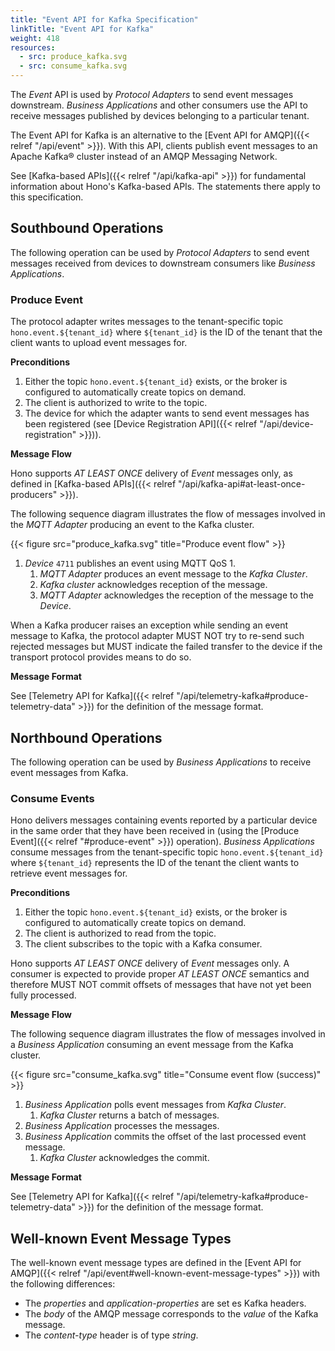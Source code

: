 ```yaml
---
title: "Event API for Kafka Specification"
linkTitle: "Event API for Kafka"
weight: 418
resources:
  - src: produce_kafka.svg
  - src: consume_kafka.svg
---
```


The *Event* API is used by *Protocol Adapters* to send event messages downstream.
*Business Applications* and other consumers use the API to receive messages published by devices belonging to a
particular tenant.

The Event API for Kafka is an alternative to the [Event API for AMQP]({{< relref "/api/event" >}}).
With this API, clients publish event messages to an Apache Kafka&reg; cluster instead of an AMQP Messaging Network. 

See [Kafka-based APIs]({{< relref "/api/kafka-api" >}}) for fundamental information about Hono's Kafka-based APIs.
The statements there apply to this specification.

## Southbound Operations

The following operation can be used by *Protocol Adapters* to send event messages received from devices to downstream
consumers like *Business Applications*.

### Produce Event

The protocol adapter writes messages to the tenant-specific topic `hono.event.${tenant_id}` where `${tenant_id}` is the ID
of the tenant that the client wants to upload event messages for.


**Preconditions**

1. Either the topic `hono.event.${tenant_id}` exists, or the broker is configured to automatically create topics on demand.
1. The client is authorized to write to the topic.
1. The device for which the adapter wants to send event messages has been registered (see
   [Device Registration API]({{< relref "/api/device-registration" >}})).

**Message Flow**

Hono supports *AT LEAST ONCE* delivery of *Event* messages only, as defined in
[Kafka-based APIs]({{< relref "/api/kafka-api#at-least-once-producers" >}}).

The following sequence diagram illustrates the flow of messages involved in the *MQTT Adapter* producing an event to
the Kafka cluster.

{{< figure src="produce_kafka.svg" title="Produce event flow" >}}

1. *Device* `4711` publishes an event using MQTT QoS 1.
   1. *MQTT Adapter* produces an event message to the *Kafka Cluster*.
   1. *Kafka cluster* acknowledges reception of the message.
   1. *MQTT Adapter* acknowledges the reception of the message to the *Device*.

When a Kafka producer raises an exception while sending an event message to Kafka, the protocol adapter MUST NOT try
to re-send such rejected messages but MUST indicate the failed transfer to the device if the transport protocol provides
means to do so.

**Message Format**

See [Telemetry API for Kafka]({{< relref "/api/telemetry-kafka#produce-telemetry-data" >}}) for the definition of the
message format.

## Northbound Operations

The following operation can be used by *Business Applications* to receive event messages from Kafka.

### Consume Events

Hono delivers messages containing events reported by a particular device in the same order that they have been received
in (using the [Produce Event]({{< relref "#produce-event" >}}) operation).
*Business Applications* consume messages from the tenant-specific topic `hono.event.${tenant_id}` where `${tenant_id}`
represents the ID of the tenant the client wants to retrieve event messages for.

**Preconditions**

1. Either the topic `hono.event.${tenant_id}` exists, or the broker is configured to automatically create topics on demand.
1. The client is authorized to read from the topic.
1. The client subscribes to the topic with a Kafka consumer. 

Hono supports *AT LEAST ONCE* delivery of *Event* messages only. A consumer is expected to provide proper *AT LEAST ONCE* 
semantics and therefore MUST NOT commit offsets of messages that have not yet been fully processed.

**Message Flow**

The following sequence diagram illustrates the flow of messages involved in a *Business Application* consuming an event
message from the Kafka cluster. 

{{< figure src="consume_kafka.svg" title="Consume event flow (success)" >}}

1. *Business Application* polls event messages from *Kafka Cluster*.
    1. *Kafka Cluster* returns a batch of messages.
1. *Business Application* processes the messages.
1. *Business Application* commits the offset of the last processed event message.
    1. *Kafka Cluster* acknowledges the commit.

**Message Format**

See [Telemetry API for Kafka]({{< relref "/api/telemetry-kafka#produce-telemetry-data" >}}) for the definition of the
message format. 

## Well-known Event Message Types

The well-known event message types are defined in the
[Event API for AMQP]({{< relref "/api/event#well-known-event-message-types" >}}) with the following differences:

* The _properties_ and _application-properties_ are set es Kafka headers.
* The _body_ of the AMQP message corresponds to the *value* of the Kafka message.
* The *content-type* header is of type *string*.
